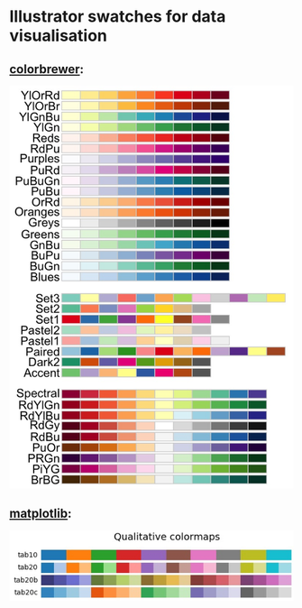 # Illustrator swatches for data visualisation 
## [colorbrewer](http://colorbrewer2.org):
![colorbrewer palettes](colorbrewer.jpg)

## [matplotlib](https://matplotlib.org/3.1.1/tutorials/colors/colormaps.html):
![matplotlib palettes](matplotlib.jpg)
